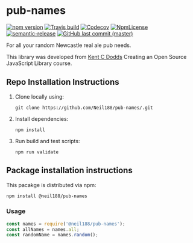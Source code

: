 # pub-names

[![npm version](https://img.shields.io/npm/v/@neil188/pub-names.svg?style=popout)](https://www.npmjs.com/package/@neil188/pub-names)
[![Travis build](https://img.shields.io/travis/Neil188/pub-names/master.svg?style=popout)](https://travis-ci.org/Neil188/pub-names)
[![Codecov](https://img.shields.io/codecov/c/gh/neil188/pub-names.svg?style=popout)](https://codecov.io/gh/Neil188/pub-names)
[![NpmLicense](https://img.shields.io/npm/l/@neil188/pub-names.svg?style=popout)](https://www.npmjs.com/package/@neil188/pub-names)
[![semantic-release](https://img.shields.io/badge/%20%20%F0%9F%93%A6%F0%9F%9A%80-semantic--release-e10079.svg?style=popout)](https://github.com/semantic-release/semantic-release)
[![GitHub last commit (master)](https://img.shields.io/github/last-commit/neil188/pub-names/master.svg?style=popout)](https://github.com/Neil188/pub-names)

For all your random Newcastle real ale pub needs.

This library was developed from [Kent C Dodds](https://twitter.com/kentcdodds) Creating an Open Source JavaScript Library course.

## Repo Installation Instructions

1. Clone locally using:

    `git clone https://github.com/Neil188/pub-names/.git`

1. Install dependencies:

    `npm install`

1. Run build and test scripts:

    `npm run validate`

## Package installation instructions

This pacakge is distributed via npm:

``` bash
npm install @neil188/pub-names
```

### Usage

```javascript
const names = require('@neil188/pub-names');
const allNames = names.all;
const randomName = names.random();
```
